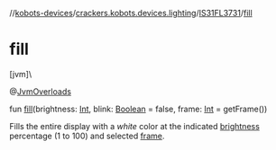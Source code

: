 //[kobots-devices](../../../index.md)/[crackers.kobots.devices.lighting](../index.md)/[IS31FL3731](index.md)/[fill](fill.md)

# fill

[jvm]\

@[JvmOverloads](https://kotlinlang.org/api/latest/jvm/stdlib/kotlin.jvm/-jvm-overloads/index.html)

fun [fill](fill.md)(brightness: [Int](https://kotlinlang.org/api/latest/jvm/stdlib/kotlin/-int/index.html), blink: [Boolean](https://kotlinlang.org/api/latest/jvm/stdlib/kotlin/-boolean/index.html) = false, frame: [Int](https://kotlinlang.org/api/latest/jvm/stdlib/kotlin/-int/index.html) = getFrame())

Fills the entire display with a *white* color at the indicated [brightness](fill.md) percentage (1 to 100) and selected [frame](fill.md).
